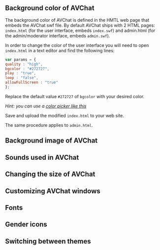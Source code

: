 
<h2 id="changing-bg-color">Background color of AVChat</h2>

The background color of AVChat is defined in the HMTL web page that embeds the AVChat swf file. By default AVChat ships with 2 HTML pages: `index.html` (for the user interface, embeds `index.swf`) and admin.html (for the admin/moderator interface, embeds `admin.swf`).

In order to change the color of the user interface you will need to open `index.html` in a text editor and find the following lines:

```javascript
var params = {
quality : "high",
bgcolor : "#272727",
play : "true",
loop : "false",
allowFullScreen : "true"
};
```

Replace the default value `#272727` of `bgcolor` with your desired color.

*Hint: you can use a [color picker like this](http://www.colorpicker.com/)*

Save and upload the modified `index.html` to your web site.

The same procedure applies to `admin.html`.

<h2 id="changing-bg-image">Background image of AVChat</h2>

<h2 id="changing-sounds">Sounds used in AVChat</h2>

<h2 id="changing-size">Changing the size of AVChat</h2>

<h2 id="changing-window-looks">Customizing AVChat windows</h2>

<h2 id="changing-fonts">Fonts</h2>

<h2 id="changing-gender-icons">Gender icons</h2>

<h2 id="changing-themes">Switching between themes</h2>
